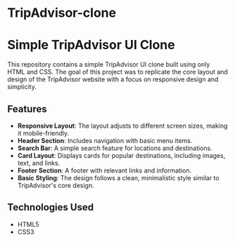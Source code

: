 # TripAdvisor-clone
# Simple TripAdvisor UI Clone

This repository contains a simple TripAdvisor UI clone built using only HTML and CSS. The goal of this project was to replicate the core layout and design of the TripAdvisor website with a focus on responsive design and simplicity.

## Features

- **Responsive Layout**: The layout adjusts to different screen sizes, making it mobile-friendly.
- **Header Section**: Includes navigation with basic menu items.
- **Search Bar**: A simple search feature for locations and destinations.
- **Card Layout**: Displays cards for popular destinations, including images, text, and links.
- **Footer Section**: A footer with relevant links and information.
- **Basic Styling**: The design follows a clean, minimalistic style similar to TripAdvisor's core design.

## Technologies Used

- HTML5
- CSS3

